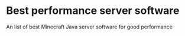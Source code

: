 # Best performance server software
An list of best Minecraft Java server software for good performance

